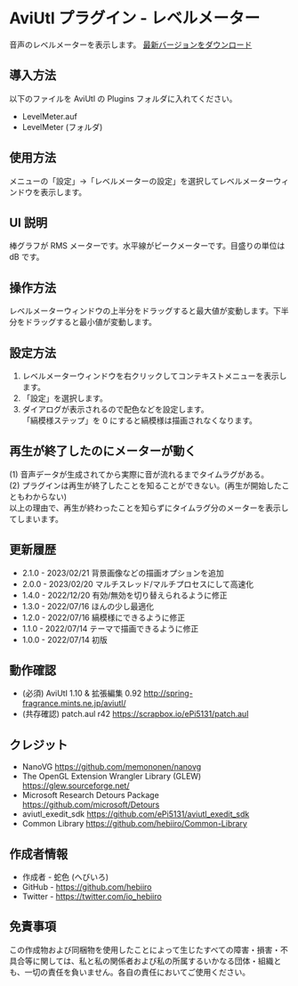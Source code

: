 # AviUtl プラグイン - レベルメーター

音声のレベルメーターを表示します。
[最新バージョンをダウンロード](../../releases/latest/)

## 導入方法

以下のファイルを AviUtl の Plugins フォルダに入れてください。
* LevelMeter.auf
* LevelMeter (フォルダ)

## 使用方法

メニューの「設定」→「レベルメーターの設定」を選択してレベルメーターウィンドウを表示します。

## UI 説明

棒グラフが RMS メーターです。水平線がピークメーターです。目盛りの単位は dB です。

## 操作方法

レベルメーターウィンドウの上半分をドラッグすると最大値が変動します。下半分をドラッグすると最小値が変動します。

## 設定方法

1. レベルメーターウィンドウを右クリックしてコンテキストメニューを表示します。
2. 「設定」を選択します。
3. ダイアログが表示されるので配色などを設定します。<br>
「縞模様ステップ」を 0 にすると縞模様は描画されなくなります。

## 再生が終了したのにメーターが動く

(1) 音声データが生成されてから実際に音が流れるまでタイムラグがある。<br>
(2) プラグインは再生が終了したことを知ることができない。(再生が開始したこともわからない)<br>
以上の理由で、再生が終わったことを知らずにタイムラグ分のメーターを表示してしまいます。

## 更新履歴

* 2.1.0 - 2023/02/21 背景画像などの描画オプションを追加
* 2.0.0 - 2023/02/20 マルチスレッド/マルチプロセスにして高速化
* 1.4.0 - 2022/12/20 有効/無効を切り替えられるように修正
* 1.3.0 - 2022/07/16 ほんの少し最適化
* 1.2.0 - 2022/07/16 縞模様にできるように修正
* 1.1.0 - 2022/07/14 テーマで描画できるように修正
* 1.0.0 - 2022/07/14 初版

## 動作確認

* (必須) AviUtl 1.10 & 拡張編集 0.92 http://spring-fragrance.mints.ne.jp/aviutl/
* (共存確認) patch.aul r42 https://scrapbox.io/ePi5131/patch.aul

## クレジット

* NanoVG https://github.com/memononen/nanovg
* The OpenGL Extension Wrangler Library (GLEW) https://glew.sourceforge.net/
* Microsoft Research Detours Package https://github.com/microsoft/Detours
* aviutl_exedit_sdk https://github.com/ePi5131/aviutl_exedit_sdk
* Common Library https://github.com/hebiiro/Common-Library

## 作成者情報
 
* 作成者 - 蛇色 (へびいろ)
* GitHub - https://github.com/hebiiro
* Twitter - https://twitter.com/io_hebiiro

## 免責事項

この作成物および同梱物を使用したことによって生じたすべての障害・損害・不具合等に関しては、私と私の関係者および私の所属するいかなる団体・組織とも、一切の責任を負いません。各自の責任においてご使用ください。

